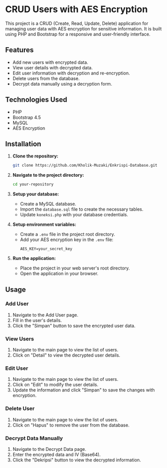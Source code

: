 # CRUD Users with AES Encryption

This project is a CRUD (Create, Read, Update, Delete) application for managing user data with AES encryption for sensitive information. It is built using PHP and Bootstrap for a responsive and user-friendly interface.

## Features

- Add new users with encrypted data.
- View user details with decrypted data.
- Edit user information with decryption and re-encryption.
- Delete users from the database.
- Decrypt data manually using a decryption form.

## Technologies Used

- PHP
- Bootstrap 4.5
- MySQL
- AES Encryption

## Installation

1. **Clone the repository:**
    ```bash
    git clone https://github.com/Kholik-Muzaki/Enkrispi-Database.git
    ```

2. **Navigate to the project directory:**
    ```bash
    cd your-repository
    ```

3. **Setup your database:**
    - Create a MySQL database.
    - Import the `database.sql` file to create the necessary tables.
    - Update `koneksi.php` with your database credentials.

4. **Setup environment variables:**
    - Create a `.env` file in the project root directory.
    - Add your AES encryption key in the `.env` file:
        ```plaintext
        AES_KEY=your_secret_key
        ```

5. **Run the application:**
    - Place the project in your web server's root directory.
    - Open the application in your browser.

## Usage

### Add User

1. Navigate to the Add User page.
2. Fill in the user's details.
3. Click the "Simpan" button to save the encrypted user data.

### View Users

1. Navigate to the main page to view the list of users.
2. Click on "Detail" to view the decrypted user details.

### Edit User

1. Navigate to the main page to view the list of users.
2. Click on "Edit" to modify the user details.
3. Update the information and click "Simpan" to save the changes with encryption.

### Delete User

1. Navigate to the main page to view the list of users.
2. Click on "Hapus" to remove the user from the database.

### Decrypt Data Manually

1. Navigate to the Decrypt Data page.
2. Enter the encrypted data and IV (Base64).
3. Click the "Dekripsi" button to view the decrypted information.

